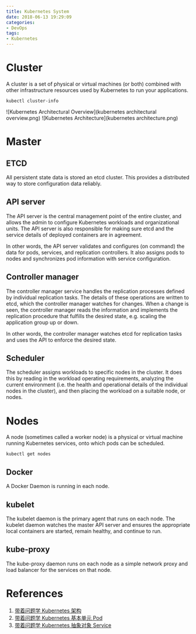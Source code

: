 ```yaml
---
title: Kubernetes System
date: 2018-06-13 19:29:09
categories:
- DevOps
tags:
- Kubernetes
---
```

# Cluster

A cluster is a set of physical or virtual machines (or both) combined with other infrastructure resources used by Kubernetes to run your applications.

`kubectl cluster-info`

![Kubernetes Architectural Overview](kubernetes architectural overview.png)
![Kubernetes Architecture](kubernetes architecture.png)

<!-- more -->

# Master

## ETCD

All persistent state data is stored an etcd cluster. This provides a distributed way to store configuration data reliably.

## API server

The API server is the central management point of the entire cluster, and allows the admin to configure Kubernetes workloads and organizational units. The API server is also responsible for making sure etcd and the service details of deployed containers are in agreement.

In other words, the API server validates and configures (on command) the data for pods, services, and replication controllers. It also assigns pods to nodes and synchronizes pod information with service configuration.

## Controller manager

The controller manager service handles the replication processes defined by individual replication tasks. The details of these operations are written to etcd, which the controller manager watches for changes. When a change is seen, the controller manager reads the information and implements the replication procedure that fulfills the desired state, e.g. scaling the application group up or down.

In other words, the controller manager watches etcd for replication tasks and uses the API to enforce the desired state.

## Scheduler

The scheduler assigns workloads to specific nodes in the cluster. It does this by reading in the workload operating requirements, analyzing the current environment (i.e. the health and operational details of the individual nodes in the cluster), and then placing the workload on a suitable node, or nodes.

# Nodes

A node (sometimes called a worker node) is a physical or virtual machine running Kubernetes services, onto which pods can be scheduled.

`kubectl get nodes`

## Docker
A Docker Daemon is running in each node.

## kubelet

The kubelet daemon is the primary agent that runs on each node. The kubelet daemon watches the master API server and ensures the appropriate local containers are started, remain healthy, and continue to run.

## kube-proxy

The kube-proxy daemon runs on each node as a simple network proxy and load balancer for the services on that node.

# References
1. [带着问题学 Kubernetes 架构](https://github.com/jasonGeng88/blog/blob/master/201707/k8s-architecture.md)
2. [带着问题学 Kubernetes 基本单元 Pod](https://github.com/jasonGeng88/blog/blob/master/201707/k8s-pod.md)
3. [带着问题学 Kubernetes 抽象对象 Service](https://github.com/jasonGeng88/blog/blob/master/201707/k8s-service.md)